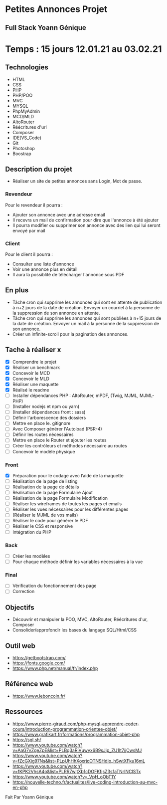 # Petites Annonces Projet

## Full Stack Yoann Génique

# Temps : 15 jours 12.01.21 au 03.02.21

## Technologies

- HTML
- CSS
- PHP
- PHP/POO
- MVC
- MYSQL
- PhpMyAdmin
- MCD/MLD
- AltoRouter
- Réécritures d'url
- Composer
- IDE(VS_Code)
- Git
- Photoshop
- Boostrap

## Description du projet 

- Réaliser un site de petites annonces sans Login, Mot de passe.

### Revendeur 

Pour le revendeur il pourra :
- Ajouter son annonce avec une adresse email
- Il recevra un mail de confirmation pour dire que l'annonce à été ajouter
- Il pourra modifier ou supprimer son annonce avec des lien qui lui seront envoyé par mail

### Client 

Pour le client il pourra :
- Consulter une liste d'annonce
- Voir une annonce plus en détail
- Il aura la possiblité de télécharger l'annonce sous PDF

## En plus  

- Tâche cron qui supprime les annonces qui sont en attente de publication à n+2 jours de la date
de création. Envoyer un courriel à la personne de la suppression de son annonce en attente.
- Tâche cron qui supprime les annonces qui sont publiées à n+15 jours de la date de création.
Envoyer un mail à la personne de la suppression de son annonce.
- Créer un infinite-scroll pour la pagination des annonces.

## Tache à réaliser x

-	[x] Comprendre le projet
-	[x] Réaliser un benchmark
-	[x] Concevoir le MCD
-	[x] Concevoir le MLD
-	[x] Réaliser une maquette
-   [x] Réalisé le readme
-	[ ] Installer dépendances PHP : AltoRouter, mPDF, (Twig, MJML, MJML-PHP)
-	[ ] (Installer nodejs et npm ou yarn)
-	[ ] (Installer dépendances front : sass)
-	[ ] Définir l'arborescence des dossiers
-	[ ] Mettre en place le. gitignore
-	[ ] Avec Composer générer l'Autoload (PSR-4)
-	[ ] Définir les routes nécessaires
-	[ ] Mettre en place le Router et ajouter les routes
-	[ ] Créer les contrôleurs et méthodes nécessaire au routes
-	[ ] Concevoir le modèle physique

### Front 

-	[x] Préparation pour le codage avec l’aide de la maquette 
-	[ ] Réalisation de la page de listing
-	[ ] Réalisation de la page de détails
-	[ ] Réalisation de la page Formulaire Ajout
-	[ ] Réalisation de la page Formulaire Modification
-	[ ] Réaliser les wireframes de toutes les pages et emails
-	[ ] Réaliser les vues nécessaires pour les différentes pages
-	[ ] (Réaliser le MJML de vos mails)
-	[ ] Réaliser le code pour générer le PDF
-	[ ] Réaliser le CSS et responsive
-	[ ] Intégration du PHP

### Back  

-	[ ] Créer les modèles
-	[ ] Pour chaque méthode définir les variables nécessaires à la vue

### Final 

-	[ ] Vérification du fonctionnement des page
-	[ ] Correction

## Objectifs

- Découvrir et manipuler la POO, MVC, AltoRouter, Réécritures d'ur, Composer
- Consolider/approfondir les bases du langage SQL/Html/CSS

## Outil web

- https://getbootstrap.com/
- https://fonts.google.com/
- https://www.php.net/manual/fr/index.php

## Référence web

- https://www.leboncoin.fr/

## Ressources

- https://www.pierre-giraud.com/php-mysql-apprendre-coder-cours/introduction-programmation-orientee-objet/
- https://www.grafikart.fr/formations/programmation-objet-php
- https://sql.sh/
- https://www.youtube.com/watch?v=AaG7vZgeZpE&list=PLBq3aRiVuwyx6B9sJip_ZU1lt7jjCwsMJ
- https://www.youtube.com/watch?v=fZcGXjg97Ns&list=PLpUhHhXoxrjcOTNSHdIo_hSwtXFku16mL
- https://www.youtube.com/watch?v=fKPK2VhsA4o&list=PLRR7wjtXb1cDOFKfjsZ3s1aTNrINCISTx
- https://www.youtube.com/watch?v=_VpH_oObT1Y
- https://nouvelle-techno.fr/actualites/live-coding-introduction-au-mvc-en-php

Fait Par Yoann Génique